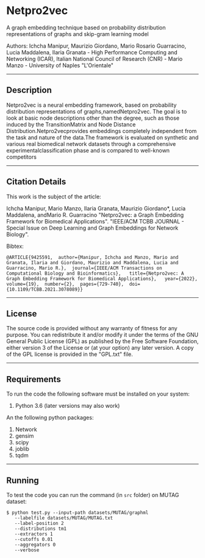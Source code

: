 # Netpro2vec
A graph embedding technique based on probability distribution representations of graphs and skip-gram learning model

Authors: Ichcha Manipur, Maurizio Giordano, Mario Rosario Guarracino, Lucia Maddalena, Ilaria Granata - 
High Performance Computing and Networking (ICAR), Italian National Council of Research (CNR) - 
Mario Manzo - University of Naples "L'Orientale"

----------------------
Description
----------------------

Netpro2vec is a neural embedding framework, based on probability distribution representations of graphs,namedNetpro2vec. The goal is to look at basic node descriptions other than the degree, such as those induced by the TransitionMatrix and Node Distance Distribution.Netpro2vecprovides embeddings completely independent from the task and nature of the data.The framework is evaluated on synthetic and various real biomedical network datasets through a comprehensive experimentalclassification phase and is compared to well-known competitors

----------------------
Citation Details
----------------------
  
This work is the subject of the article:

Ichcha Manipur, Mario Manzo, Ilaria Granata, Maurizio Giordano*, Lucia Maddalena, andMario R. Guarracino
"Netpro2vec: a Graph Embedding Framework for Biomedical Applications".
"IEEE/ACM TCBB JOURNAL - Special Issue on Deep Learning and Graph Embeddings for Network Biology".
 
Bibtex:

```
@ARTICLE{9425591,  author={Manipur, Ichcha and Manzo, Mario and Granata, Ilaria and Giordano, Maurizio and Maddalena, Lucia and Guarracino, Mario R.},  journal={IEEE/ACM Transactions on Computational Biology and Bioinformatics},   title={Netpro2vec: A Graph Embedding Framework for Biomedical Applications},   year={2022},  volume={19},  number={2},  pages={729-740},  doi={10.1109/TCBB.2021.3078089}}
```

----------------------
License
----------------------
  
The source code is provided without any warranty of fitness for any purpose.
You can redistribute it and/or modify it under the terms of the
GNU General Public License (GPL) as published by the Free Software Foundation,
either version 3 of the License or (at your option) any later version.
A copy of the GPL license is provided in the "GPL.txt" file.

----------------------
Requirements
----------------------

To run the code the following software must be installed on your system:

1. Python 3.6 (later versions may also work)

An the following python packages:

1. Network
2. gensim
5. scipy
6. joblib
7. tqdm

----------------------
Running
----------------------

To test the code you can run the command (in <code>src</code> folder) on MUTAG dataset:
```
$ python test.py --input-path datasets/MUTAG/graphml 
   --labelfile datasets/MUTAG/MUTAG.txt 
   --label-position 2
   --distributions tm1 
   --extractors 1 
   --cutoffs 0.01 
   --aggregators 0 
   --verbose
```